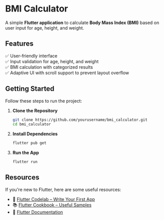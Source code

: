 # **BMI Calculator**

A simple **Flutter application** to calculate **Body Mass Index (BMI)** based on user input for age, height, and weight.

## **Features**
✅ User-friendly interface  
✅ Input validation for age, height, and weight  
✅ BMI calculation with categorized results  
✅ Adaptive UI with scroll support to prevent layout overflow

## **Getting Started**

Follow these steps to run the project:

1. **Clone the Repository**
   ```sh
   git clone https://github.com/yourusername/bmi_calculator.git
   cd bmi_calculator
   ```

2. **Install Dependencies**
   ```sh
   flutter pub get
   ```

3. **Run the App**
   ```sh
   flutter run
   ```

## **Resources**

If you're new to Flutter, here are some useful resources:

- 📖 [Flutter Codelab – Write Your First App](https://docs.flutter.dev/get-started/codelab)
- 📚 [Flutter Cookbook – Useful Samples](https://docs.flutter.dev/cookbook)
- 📜 [Flutter Documentation](https://docs.flutter.dev/)
